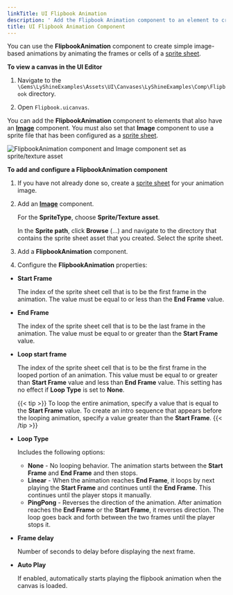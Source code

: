 ```yaml
---
linkTitle: UI Flipbook Animation
description: ' Add the Flipbook Animation component to an element to create simple image-based animations in Open 3D Engine. '
title: UI Flipbook Animation Component
---
```


You can use the **FlipbookAnimation** component to create simple image-based animations by animating the frames or cells of a [sprite sheet](/docs/user-guide/interactivity/user-interface/editor/sprite-editor/sprite-sheets).

**To view a canvas in the UI Editor**

1. Navigate to the `\Gems\LyShineExamples\Assets\UI\Canvases\LyShineExamples\Comp\Flipbook` directory.

1. Open `Flipbook.uicanvas`.

You can add the **FlipbookAnimation** component to elements that also have an [**Image**](../visual/components-image) component. You must also set that **Image** component to use a sprite file that has been configured as a [sprite sheet](/docs/user-guide/interactivity/user-interface/editor/sprite-editor/sprite-sheets).

![FlipbookAnimation component and Image component set as sprite/texture asset](/images/user-guide/interactivity/user-interface/components/other/ui-editor-components-other-flipbook-1.png)

**To add and configure a FlipbookAnimation component**

1. If you have not already done so, create a [sprite sheet](/docs/user-guide/interactivity/user-interface/editor/sprite-editor/sprite-sheets) for your animation image.

1. Add an [**Image**](../visual/components-image) component.

   For the **SpriteType**, choose **Sprite/Texture asset**.

   In the **Sprite path**, click **Browse** (…) and navigate to the directory that contains the sprite sheet asset that you created. Select the sprite sheet.

1. Add a **FlipbookAnimation** component.

1. Configure the **FlipbookAnimation** properties:

* **Start Frame**

    The index of the sprite sheet cell that is to be the first frame in the animation. The value must be equal to or less than the **End Frame** value.

* **End Frame**

    The index of the sprite sheet cell that is to be the last frame in the animation. The value must be equal to or greater than the **Start Frame** value.

* **Loop start frame**

    The index of the sprite sheet cell that is to be the first frame in the looped portion of an animation. This value must be equal to or greater than **Start Frame** value and less than **End Frame** value. This setting has no effect if **Loop Type** is set to **None**.

    {{< tip >}}
To loop the entire animation, specify a value that is equal to the **Start Frame** value. To create an intro sequence that appears before the looping animation, specify a value greater than the **Start Frame**.
    {{< /tip >}}

* **Loop Type**

    Includes the following options:

   * **None** - No looping behavior. The animation starts between the **Start Frame** and **End Frame** and then stops.
   * **Linear** - When the animation reaches **End Frame**, it loops by next playing the **Start Frame** and continues until the **End Frame**. This continues until the player stops it manually.
   * **PingPong** - Reverses the direction of the animation. After animation reaches the **End Frame** or the **Start Frame**, it reverses direction. The loop goes back and forth between the two frames until the player stops it.

* **Frame delay**

    Number of seconds to delay before displaying the next frame.

* **Auto Play**

    If enabled, automatically starts playing the flipbook animation when the canvas is loaded.
